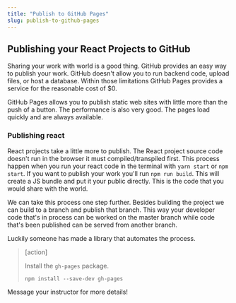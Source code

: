 ```yaml
---
title: "Publish to GitHub Pages"
slug: publish-to-github-pages
---
```


## Publishing your React Projects to GitHub

Sharing your work with world is a good thing. GitHub provides an easy way to publish your work. GitHub doesn't allow you to run backend code, upload files, or host a database. Within those limitations GitHub Pages provides a service for the reasonable cost of $0.

GitHub Pages allows you to publish static web sites with little more than the push of a button. The performance is also very good. The pages load quickly and are always available.

### Publishing react

React projects take a little more to publish. The React project source code doesn't run in the browser it must compiled/transpiled first. This process happen when you run your react code in the terminal with `yarn start` or `npm start`. If you want to publish your work you'll run `npm run build`. This will create a JS bundle and put it your public directly. This is the code that you would share with the world.

We can take this process one step further. Besides building the project we can build to a branch and publish that branch. This way your developer code that's in process can be worked on the master branch while code that's been published can be served from another branch.

Luckily someone has made a library that automates the process.

> [action]
>
> Install the `gh-pages` package.
>
> `npm install --save-dev gh-pages`

Message your instructor for more details!
